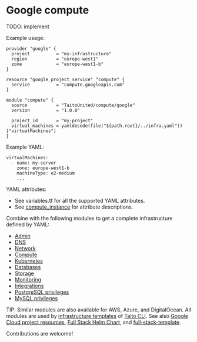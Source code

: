 # Google compute

TODO: implement

Example usage:

```
provider "google" {
  project          = "my-infrastructure"
  region           = "europe-west1"
  zone             = "europe-west1-b"
}

resource "google_project_service" "compute" {
  service          = "compute.googleapis.com"
}

module "compute" {
  source           = "TaitoUnited/compute/google"
  version          = "1.0.0"

  project_id       = "my-project"
  virtual_machines = yamldecode(file("${path.root}/../infra.yaml"))["virtualMachines"]
}
```

Example YAML:

```
virtualMachines:
  - name: my-server
    zone: europe-west1-b
    machineType: e2-medium
    ...
```

YAML attributes:

- See variables.tf for all the supported YAML attributes.
- See [compute_instance](https://registry.terraform.io/providers/hashicorp/google/latest/docs/resources/compute_instance) for attribute descriptions.

Combine with the following modules to get a complete infrastructure defined by YAML:

- [Admin](https://registry.terraform.io/modules/TaitoUnited/admin/google)
- [DNS](https://registry.terraform.io/modules/TaitoUnited/dns/google)
- [Network](https://registry.terraform.io/modules/TaitoUnited/network/google)
- [Compute](https://registry.terraform.io/modules/TaitoUnited/compute/google)
- [Kubernetes](https://registry.terraform.io/modules/TaitoUnited/kubernetes/google)
- [Databases](https://registry.terraform.io/modules/TaitoUnited/databases/google)
- [Storage](https://registry.terraform.io/modules/TaitoUnited/storage/google)
- [Monitoring](https://registry.terraform.io/modules/TaitoUnited/monitoring/google)
- [Integrations](https://registry.terraform.io/modules/TaitoUnited/integrations/google)
- [PostgreSQL privileges](https://registry.terraform.io/modules/TaitoUnited/privileges/postgresql)
- [MySQL privileges](https://registry.terraform.io/modules/TaitoUnited/privileges/mysql)

TIP: Similar modules are also available for AWS, Azure, and DigitalOcean. All modules are used by [infrastructure templates](https://taitounited.github.io/taito-cli/templates#infrastructure-templates) of [Taito CLI](https://taitounited.github.io/taito-cli/). See also [Google Cloud project resources](https://registry.terraform.io/modules/TaitoUnited/project-resources/google), [Full Stack Helm Chart](https://github.com/TaitoUnited/taito-charts/blob/master/full-stack), and [full-stack-template](https://github.com/TaitoUnited/full-stack-template).

Contributions are welcome!
